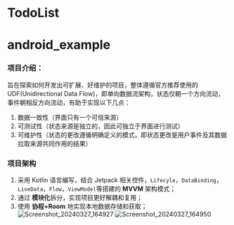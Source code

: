 # TodoList
# android_example

### 项目介绍： 
旨在探索如何开发出可扩展、好维护的项目，整体遵循官方推荐使用的 UDF(Unidirectional Data Flow)，即单向数据流架构，状态仅朝一个方向流动，事件朝相反方向流动，有助于实现以下几点：
1. 数据一致性（界面只有一个可信来源）
2. 可测试性（状态来源是独立的，因此可独立于界面进行测试）
3. 可维护性（状态的更改遵循明确定义的模式，即状态更改是用户事件及其数据拉取来源共同作用的结果）

### 项目架构
1. 采用 Kotlin 语言编写，结合 Jetpack 相关控件，`Lifecyle`，`DataBinding`，`LiveData`，`Flow`，`ViewModel`等搭建的 **MVVM** 架构模式；
2. 通过 **模块化**拆分，实现项目更好解耦和复用；
3. 使用 **协程+Room** 地实现本地数据存储和获取；
![Screenshot_20240327_164927](https://github.com/DreamerKy/TodoList/assets/24971143/0e74b8dd-377c-46cd-ae7e-58fe9b73b60d) ![Screenshot_20240327_164950](https://github.com/DreamerKy/TodoList/assets/24971143/c0aedf5b-98a8-4e73-a544-858cc30ef385)

